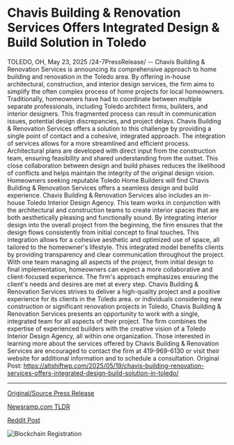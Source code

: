# Chavis Building & Renovation Services Offers Integrated Design & Build Solution in Toledo

TOLEDO, OH, May 23, 2025 /24-7PressRelease/ -- Chavis Building & Renovation Services is announcing its comprehensive approach to home building and renovation in the Toledo area. By offering in-house architectural, construction, and interior design services, the firm aims to simplify the often complex process of home projects for local homeowners.  Traditionally, homeowners have had to coordinate between multiple separate professionals, including Toledo architect firms, builders, and interior designers. This fragmented process can result in communication issues, potential design discrepancies, and project delays. Chavis Building & Renovation Services offers a solution to this challenge by providing a single point of contact and a cohesive, integrated approach.  The integration of services allows for a more streamlined and efficient process. Architectural plans are developed with direct input from the construction team, ensuring feasibility and shared understanding from the outset. This close collaboration between design and build phases reduces the likelihood of conflicts and helps maintain the integrity of the original design vision. Homeowners seeking reputable Toledo Home Builders will find Chavis Building & Renovation Services offers a seamless design and build experience.  Chavis Building & Renovation Services also includes an in-house Toledo Interior Design Agency. This team works in conjunction with the architectural and construction teams to create interior spaces that are both aesthetically pleasing and functionally sound. By integrating interior design into the overall project from the beginning, the firm ensures that the design flows consistently from initial concept to final touches. This integration allows for a cohesive aesthetic and optimized use of space, all tailored to the homeowner's lifestyle.  This integrated model benefits clients by providing transparency and clear communication throughout the project. With one team managing all aspects of the project, from initial design to final implementation, homeowners can expect a more collaborative and client-focused experience. The firm's approach emphasizes ensuring the client's needs and desires are met at every step. Chavis Building & Renovation Services strives to deliver a high-quality project and a positive experience for its clients in the Toledo area.  or individuals considering new construction or significant renovation projects in Toledo, Chavis Building & Renovation Services presents an opportunity to work with a single, integrated team for all aspects of their project. The firm combines the expertise of experienced builders with the creative vision of a Toledo Interior Design Agency, all within one organization.  Those interested in learning more about the services offered by Chavis Building & Renovation Services are encouraged to contact the firm at 419-969-6130 or visit their website for additional information and to schedule a consultation.   Original Post: https://altshiftwp.com/2025/05/19/chavis-building-renovation-services-offers-integrated-design-build-solution-in-toledo/ 

---

[Original/Source Press Release](https://www.24-7pressrelease.com/press-release/522997/chavis-building-renovation-services-offers-integrated-design-build-solution-in-toledo)
                    

[Newsramp.com TLDR](https://newsramp.com/curated-news/chavis-building-renovation-services-simplifies-home-projects-in-toledo-with-integrated-design-and-build-services/81dd6903ef5bb796f32c6a064ea51565) 

 



[Reddit Post](https://www.reddit.com/r/RealEstate_NewsRamp/comments/1ktdpld/chavis_building_renovation_services_simplifies/) 



![Blockchain Registration](https://cdn.newsramp.app/24-7PressRelease/qrcode/255/23/joke_iD1.webp)